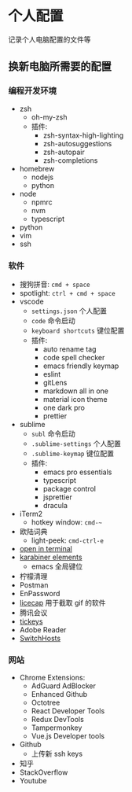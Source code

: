# 个人配置

记录个人电脑配置的文件等

## 换新电脑所需要的配置

### 编程开发环境

- zsh
  - oh-my-zsh
  - 插件:
    - zsh-syntax-high-lighting
    - zsh-autosuggestions
    - zsh-autopair
    - zsh-completions
- homebrew
  - nodejs
  - python
- node
  - npmrc
  - nvm
  - typescript
- python
- vim
- ssh

### 软件

- 搜狗拼音: `cmd + space`
- spotlight: `ctrl + cmd + space`
- vscode
  - `settings.json` 个人配置
  - `code` 命令启动
  - `keyboard shortcuts` 键位配置
  - 插件:
    - auto rename tag
    - code spell checker
    - emacs friendly keymap
    - eslint
    - gitLens
    - markdown all in one
    - material icon theme
    - one dark pro
    - prettier
- sublime
  - `subl` 命令启动
  - `.sublime-settings` 个人配置
  - `.sublime-keymap` 键位配置
  - 插件:
    - emacs pro essentials
    - typescript
    - package control
    - jsprettier
    - dracula
- iTerm2
  - hotkey window: `cmd-~`
- 欧陆词典
  - light-peek: `cmd-ctrl-e`
- [open in terminal](https://github.com/Ji4n1ng/OpenInTerminal)
- [karabiner elements](https://karabiner-elements.pqrs.org/)
  - emacs 全局键位
- 柠檬清理
- Postman
- EnPassword
- [licecap](https://www.cockos.com/licecap/) 用于截取 gif 的软件
- 腾讯会议
- [tickeys](https://www.yingdev.com/projects/tickeys)
- Adobe Reader
- [SwitchHosts](https://github.com/oldj/SwitchHosts)

### 网站

- Chrome Extensions:
  - AdGuard AdBlocker
  - Enhanced Github
  - Octotree
  - React Developer Tools
  - Redux DevTools
  - Tampermonkey
  - Vue.js Developer tools
- Github
  - 上传新 ssh keys
- 知乎
- StackOverflow
- Youtube
